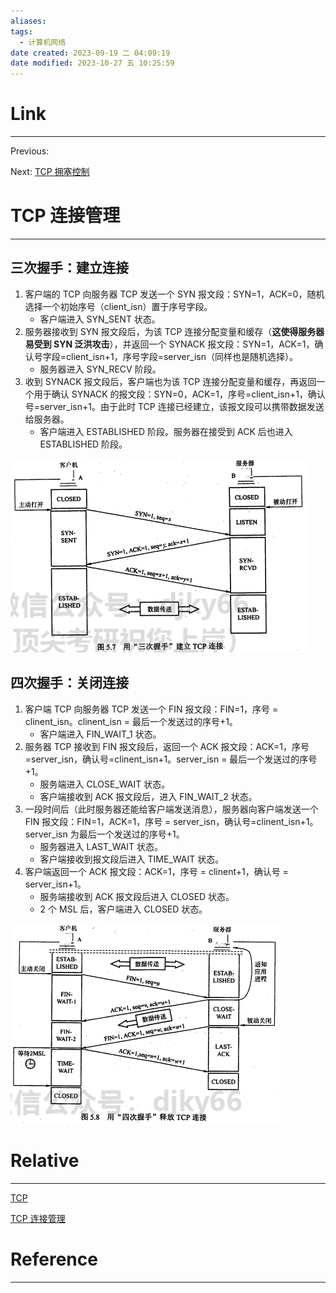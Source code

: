 ```yaml
---
aliases:
tags:
  - 计算机网络
date created: 2023-09-19 二 04:09:19
date modified: 2023-10-27 五 10:25:59
---
```


# Link

---

Previous:

Next: [TCP 拥塞控制](TCP拥塞控制.md)

# TCP 连接管理

---

## 三次握手：建立连接

1. 客户端的 TCP 向服务器 TCP 发送一个 SYN 报文段：SYN=1，ACK=0，随机选择一个初始序号（client_isn）置于序号字段。
   - 客户端进入 SYN_SENT 状态。
2. 服务器接收到 SYN 报文段后，为该 TCP 连接分配变量和缓存（**这使得服务器易受到 SYN 泛洪攻击**），并返回一个 SYNACK 报文段：SYN=1，ACK=1，确认号字段=client_isn+1，序号字段=server_isn（同样也是随机选择）。
   - 服务器进入 SYN_RECV 阶段。
3. 收到 SYNACK 报文段后，客户端也为该 TCP 连接分配变量和缓存，再返回一个用于确认 SYNACK 的报文段：SYN=0，ACK=1，序号=client_isn+1，确认号=server_isn+1。由于此时 TCP 连接已经建立，该报文段可以携带数据发送给服务器。
   - 客户端进入 ESTABLISHED 阶段。服务器在接受到 ACK 后也进入 ESTABLISHED 阶段。

![三次握手建立TCP连接](../../images/计算机网络/三次握手建立TCP连接.png)
## 四次握手：关闭连接

1. 客户端 TCP 向服务器 TCP 发送一个 FIN 报文段：FIN=1，序号 = clinent_isn。clinent_isn = 最后一个发送过的序号+1。
   - 客户端进入 FIN_WAIT_1 状态。
2. 服务器 TCP 接收到 FIN 报文段后，返回一个 ACK 报文段：ACK=1，序号=server_isn，确认号=clinent_isn+1。server_isn = 最后一个发送过的序号+1。
   - 服务端进入 CLOSE_WAIT 状态。
   - 客户端接收到 ACK 报文段后，进入 FIN_WAIT_2 状态。
3. 一段时间后（此时服务器还能给客户端发送消息），服务器向客户端发送一个 FIN 报文段：FIN=1，ACK=1，序号 = server_isn，确认号=clinent_isn+1。server_isn 为最后一个发送过的序号+1。
   - 服务器进入 LAST_WAIT 状态。
   - 客户端接收到报文段后进入 TIME_WAIT 状态。
4. 客户端返回一个 ACK 报文段：ACK=1，序号 = clinent+1，确认号 = server_isn+1。
   - 服务端接收到 ACK 报文段后进入 CLOSED 状态。
   - 2 个 MSL 后，客户端进入 CLOSED 状态。

![四次握手释放TCP连接](../../images/计算机网络/四次握手释放TCP连接.png)

# Relative

---

[TCP](TCP.md)

[TCP 连接管理](TCP连接管理.md)

# Reference

---
